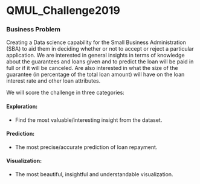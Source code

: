# QMUL_Challenge2019


### Business Problem
Creating a Data science capability for the Small Business Administration (SBA) to aid them in deciding whether or not to accept or reject a particular application. We are interested in general insights in terms of knowledge about the guarantees and loans given and to predict the loan will be paid in full or if it will be canceled. Are also interested in what the size of the guarantee (in percentage of the total loan amount) will have on the loan interest rate and other loan attributes.
 
We will score the challenge in three categories:
 
#### Exploration:
   * Find the most valuable/interesting insight from the dataset.
#### Prediction:
   * The most precise/accurate prediction of loan repayment.
#### Visualization:
   * The most beautiful, insightful and understandable visualization.
